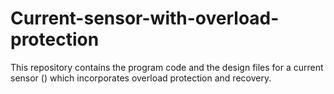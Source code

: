 # Current-sensor-with-overload-protection
This repository contains the program code and the design files for a current sensor () which incorporates overload protection and recovery.

